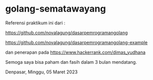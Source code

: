 # golang-sematawayang
Referensi praktikum ini dari :

https://github.com/novalagung/dasarpemrogramangolang

https://github.com/novalagung/dasarpemrogramangolang-example

dan penerapan pada https://www.hackerrank.com/dimas_yudhana

Semoga saya bisa paham dan fasih dalam 3 bulan mendatang.

Denpasar, Minggu, 05 Maret 2023
